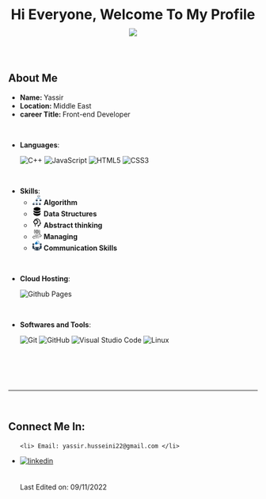 
<h1 align="center"><b>Hi Everyone, Welcome To My Profile </b><img src="https://media.giphy.com/media/hvRJCLFzcasrR4ia7z/giphy.gif" width="35"></h1>



<br>

<h2> About Me </h2>
<ul> 
  <li> <b> Name: </b> Yassir </li>
  <li> <b> Location: </b> Middle East </li>
  <li> <b> career Title: </b> Front-end Developer </li>
</ul>
<br>





<p align="center">

- **Languages**:
    
    ![C++](https://img.shields.io/badge/C++%20-%2300599C.svg?style=for-the-badge&logo=c%2B%2B&logoColor=white)
    ![JavaScript](https://img.shields.io/badge/JavaScript%20-%23F7DF1E.svg?style=for-the-badge&logo=javascript&logoColor=black)
    ![HTML5](https://img.shields.io/badge/HTML5%20-%23E34F26.svg?style=for-the-badge&logo=html5&logoColor=white)
    ![CSS3](https://img.shields.io/badge/CSS%20-%231572B6.svg?style=for-the-badge&logo=css3&logoColor=white)
	
	

<br>   
    
- **Skills**:
	<ul> 
		<li> <img src = "https://raw.githubusercontent.com/YassirHusseini/DominaWithComputer/b3c8815b470ba10637d3c0287be240361ae2e75f/Images/Algorthim.svg" width = "20px"> <b> Algorithm </b> </li>	
		<li> <img src = "https://raw.githubusercontent.com/YassirHusseini/DominaWithComputer/b3c8815b470ba10637d3c0287be240361ae2e75f/Images/Data.svg" width = "20px"> <b> Data Structures </b> </li>	
		<li> <img src = "https://raw.githubusercontent.com/YassirHusseini/DominaWithComputer/b3c8815b470ba10637d3c0287be240361ae2e75f/Images/Absart.svg" width = "20px"> <b> Abstract thinking </b> </li>	
		<li> <img src = "https://raw.githubusercontent.com/YassirHusseini/DominaWithComputer/b3c8815b470ba10637d3c0287be240361ae2e75f/Images/Manage.svg" width = "20px"> <b> Managing </b> </li>	
		<li> <img src = "https://raw.githubusercontent.com/YassirHusseini/DominaWithComputer/b3c8815b470ba10637d3c0287be240361ae2e75f/Images/Communication.svg" width = "20px"> <b> Communication Skills </b> </li>	
	</ul>
<br>

- **Cloud Hosting**:

    ![Github Pages](https://img.shields.io/badge/GitHub%20Pages-%23327FC7.svg?style=for-the-badge&logo=github&logoColor=white)
    
<br>

- **Softwares and Tools**:

    ![Git](https://img.shields.io/badge/git-%23F05033.svg?style=for-the-badge&logo=git&logoColor=white)
    ![GitHub](https://img.shields.io/badge/github-%23121011.svg?style=for-the-badge&logo=github&logoColor=white)
    ![Visual Studio Code](https://img.shields.io/badge/Visual%20Studio%20Code-0078d7.svg?style=for-the-badge&logo=visual-studio-code&logoColor=white)
    ![Linux](https://img.shields.io/badge/Linux-FCC624?style=for-the-badge&logo=linux&logoColor=black) 

<br>


</p>

<br>
<br>

-----
<br>


## <b> Connect Me In:</b>
<div align='left'>

<ul>

	<li> Email: yassir.husseini22@gmail.com </li>
	
<li>
<a href="https://www.linkedin.com/in/yassir-husseini-13b471247/" target="_blank">
<img src="https://img.shields.io/badge/linkedin: Yassir Husseini -%2300acee.svg?color=405DE6&style=for-the-badge&logo=linkedin&logoColor=white" alt=linkedin style="margin-bottom: 5px;"/>
</a>
</li>
<br>

Last Edited on: 09/11/2022

